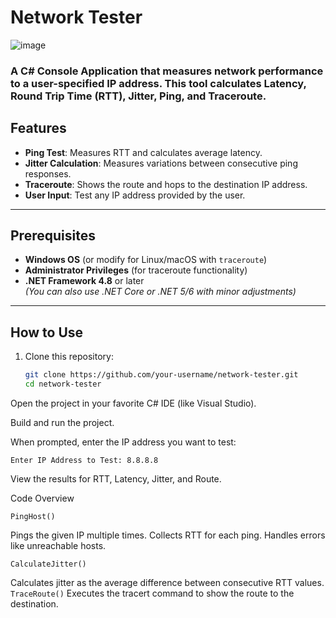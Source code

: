 # Network Tester
![image](https://github.com/user-attachments/assets/3c7a386c-68af-4ad3-8516-899f1ebef66e)
### A **C# Console Application** that measures network performance to a user-specified IP address. This tool calculates **Latency**, **Round Trip Time (RTT)**, **Jitter**, **Ping**, and **Traceroute**. 

## Features
- **Ping Test**: Measures RTT and calculates average latency.
- **Jitter Calculation**: Measures variations between consecutive ping responses.
- **Traceroute**: Shows the route and hops to the destination IP address.
- **User Input**: Test any IP address provided by the user.

---

## Prerequisites
- **Windows OS** (or modify for Linux/macOS with `traceroute`)
- **Administrator Privileges** (for traceroute functionality)
- **.NET Framework 4.8** or later  
  *(You can also use .NET Core or .NET 5/6 with minor adjustments)*

---

## How to Use

1. Clone this repository:
   ```bash
   git clone https://github.com/your-username/network-tester.git
   cd network-tester
   ```
Open the project in your favorite C# IDE (like Visual Studio).

Build and run the project.

When prompted, enter the IP address you want to test:
```
Enter IP Address to Test: 8.8.8.8
```
View the results for RTT, Latency, Jitter, and Route.

Code Overview
```
PingHost()
```
Pings the given IP multiple times.
Collects RTT for each ping.
Handles errors like unreachable hosts.
```
CalculateJitter()
```
Calculates jitter as the average difference between consecutive RTT values.
``` TraceRoute() ```
Executes the tracert command to show the route to the destination.
